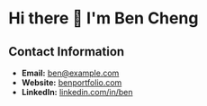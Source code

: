 # Hi there 👋 I'm Ben Cheng

## Contact Information
- **Email:** ben@example.com
- **Website:** [benportfolio.com](https://benportfolio.com)
- **LinkedIn:** [linkedin.com/in/ben](https://linkedin.com/in/ben)
